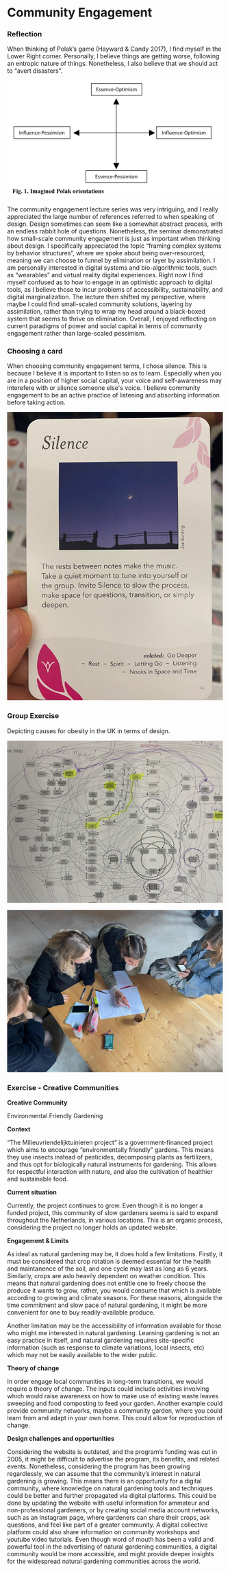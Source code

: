 # Community Engagement

### Reflection

When thinking of Polak’s game (Hayward & Candy 2017), I find myself in the Lower Right corner. Personally, I believe things are getting worse, following an entropic nature of things. Nonetheless, I also believe that we should act to “avert disasters”. 

![Polak](../images/Polak.jpg)

The community engagement lecture series was very intriguing, and I really appreciated the large number of references referred to when speaking of design. Design sometimes can seem like a somewhat abstract process, with an endless rabbit hole of questions. Nonetheless, the seminar demonstrated how small-scale community engagement is just as important when thinking about design. I specifically appreciated the topic “framing complex systems by behavior structures”, where we spoke about being over-resourced, meaning we can choose to funnel by elimination or layer by assimilation. I am personally interested in digital systems and bio-algorithmic tools, such as “wearables” and virtual reality digital experiences. Right now I find myself confused as to how to engage in an optimistic approach to digital tools, as I believe those to incur problems of accessibility, sustainability, and digital marginalization. The lecture then shifted my perspective, where maybe I could find small-scaled community solutions, layering by assimilation, rather than trying to wrap my head around a black-boxed system that seems to thrive on elimination. Overall, I enjoyed reflecting on current paradigms of power and social capital in terms of community engagement rather than large-scaled pessimism.

### Choosing a card

When choosing community engagement terms, I chose silence. This is because I believe it is important to listen so as to learn. Especially when you are in a position of higher social capital, your voice and self-awareness may interefere with or silence someone else's voice. I believe community engagement to be an active practice of listening and absorbing information before taking action. 

![Obesity Exercise](../images/Silence.jpeg)


### Group Exercise

Depicting causes for obesity in the UK in terms of design.

![Obesity Exercise](../images/CommEng1.jpeg)

![Group Work](../images/CommEng2.jpeg)

### Exercise - Creative Communities

**Creative Community**

Environmental Friendly Gardening

**Context**

“The Milieuvriendelijktuinieren project” is a government-financed project which aims to encourage “environmentally friendly” gardens. This means they use insects instead of pesticides, decomposing plants as fertilizers, and thus opt for biologically natural instruments for gardening. This allows for respectful interaction with nature, and also the cultivation of healthier and sustainable food. 

**Current situation**

Currently, the project continues to grow. Even though it is no longer a funded project, this community of slow gardeners seems is said to expand throughout the Netherlands, in various locations. This is an organic process, considering the project no longer holds an updated website. 

**Engagement & Limits**

As ideal as natural gardening may be, it does hold a few limitations. Firstly, it must be considered that crop rotation is deemed essential for the health and maintanence of the soil, and one cycle may last as long as 6 years. Similarly, crops are aslo heavily dependent on weather condition. This means that natural gardening does not entitle one to freely choose the produce it wants to grow, rather, you would consume that which is available according to growing and climate seasons. For these reasons, alongside the time commitment and slow pace of natural gardening, it might be more convenient for one to buy readily-available produce. 

Another limitation may be the accessibility of information available for those who might me interested in natural gardening. Learning gardening is not an easy practice in itself, and natural gardening requires site-specific information (such as response to climate variations, local insects, etc) which may not be easily available to the wider public.

**Theory of change**

In order engage local communities in long-term transitions, we would require a theory of change. The inputs could include activities involving which would raise awareness on how to make use of existing waste leaves sweeping and food composting to feed your garden. Another example could provide community networks, maybe a community garden, where you could learn from and adapt in your own home. This could allow for reproduction of change.


**Design challenges and opportunities**

Considering the website is outdated, and the program’s funding was cut in 2005, it might be difficult to advertise the program, its benefits, and related events. Nonetheless, considering the program has been growing regardlessly, we can assume that the community’s interest in natural gardening is growing. This means there is an opportunity for a digital community, where knowledge on natural gardening tools and techniques could be better and further propagated via digital platforms. This could be done by updating the website with useful information for ammateur and non-professional gardeners, or by creating social media account networks, such as an Instagram page, where gardeners can share their crops, ask questions, and feel like part of a greater community. A digital collective platform could also share information on community workshops and youtube video tutorials. Even though word of mouth has been a valid and powerful tool in the advertising of natural gardening communities, a digital community would be more accessible, and might provide deeper insights for the widespread natural gardening communities across the world.